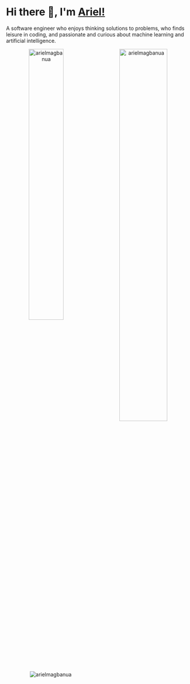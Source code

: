 # Hi there 👋, I'm [Ariel!](https://arielmagbanua.com/)

A software engineer who enjoys thinking solutions to problems, who finds leisure in coding, and passionate and curious about machine learning and artificial intelligence. 

<div align="center">
  <p>
    <img align="left" style="max-width: 43.5%"; width="43.5%;" src="https://github-readme-stats.vercel.app/api/top-langs?username=arielmagbanua&theme=dark&layout=compact" alt="arielmagbanua"/>
  </p>
  <p>
    <img align="right" style="max-width: 51%"; width="51%;" src="https://github-readme-stats.vercel.app/api?username=arielmagbanua&show_icons=true&include_all_commits=true&count_private=true&theme=dark" alt="arielmagbanua"/>
  </p>
  <br />
  <p><img align="center" src="https://github-readme-streak-stats.herokuapp.com?user=arielmagbanua&theme=dark&border=FFFFFF" alt="arielmagbanua"/></p>
</div>

